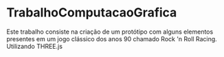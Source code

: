 # TrabalhoComputacaoGrafica
Este trabalho consiste na criação de um protótipo com alguns elementos presentes em um jogo clássico dos anos 90 chamado Rock 'n Roll Racing. Utilizando THREE.js
